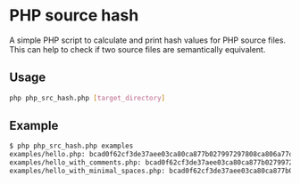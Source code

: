 # PHP source hash 

A simple PHP script to calculate and print hash values for PHP source files. This can help to check if two source files are semantically equivalent.

## Usage

```bash
php php_src_hash.php [target_directory]
```

## Example

```bash
$ php php_src_hash.php examples
examples/hello.php: bcad0f62cf3de37aee03ca80ca877b027997297808ca806a77d648f6ee03d143
examples/hello_with_comments.php: bcad0f62cf3de37aee03ca80ca877b027997297808ca806a77d648f6ee03d143
examples/hello_with_minimal_spaces.php: bcad0f62cf3de37aee03ca80ca877b027997297808ca806a77d648f6ee03d143
```